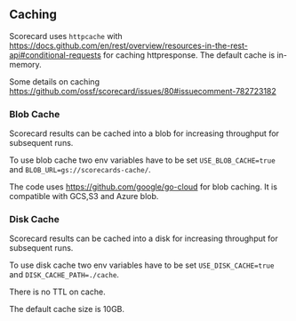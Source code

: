 ## Caching

Scorecard uses `httpcache` with
<https://docs.github.com/en/rest/overview/resources-in-the-rest-api#conditional-requests>
for caching httpresponse. The default cache is in-memory.

Some details on caching
<https://github.com/ossf/scorecard/issues/80#issuecomment-782723182>

### Blob Cache

Scorecard results can be cached into a blob for increasing throughput for
subsequent runs.

To use blob cache two env variables have to be set `USE_BLOB_CACHE=true` and
`BLOB_URL=gs://scorecards-cache/`.

The code uses <https://github.com/google/go-cloud> for blob caching. It is
compatible with GCS,S3 and Azure blob.

### Disk Cache

Scorecard results can be cached into a disk for increasing throughput for
subsequent runs.

To use disk cache two env variables have to be set `USE_DISK_CACHE=true` and
`DISK_CACHE_PATH=./cache`.

There is no TTL on cache.

The default cache size is 10GB.
